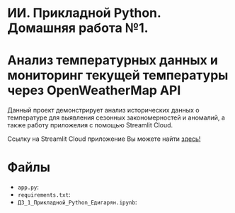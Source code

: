 # ИИ. Прикладной Python. Домашняя работа №1. 

# Анализ температурных данных и мониторинг текущей температуры через OpenWeatherMap API

Данный проект демонстрирует анализ исторических данных о температуре для выявления сезонных закономерностей и аномалий, а также работу приложелия с помощью Streamlit Cloud. 

Ссылку на Streamlit Cloud приложение Вы можете найти [здесь!](https://hw1applicatedpython-s22cjk2bfqwwzxkzcgdg2q.streamlit.app/)

# Файлы

- `app.py`:
- `requirements.txt`:
- `ДЗ_1_Прикладной_Python_Едигарян.ipynb`:  
